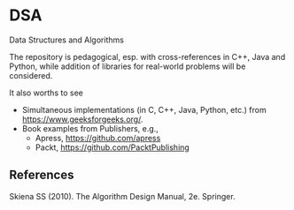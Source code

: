 # DSA
Data Structures and Algorithms

The repository is pedagogical, esp. with cross-references in C++, Java and Python, while addition of libraries for real-world problems will be considered.

It also worths to see 

* Simultaneous implementations (in C, C++, Java, Python, etc.) from  https://www.geeksforgeeks.org/.
* Book examples from Publishers, e.g.,
  * Apress, https://github.com/apress
  * Packt, https://github.com/PacktPublishing

## References

Skiena SS (2010). The Algorithm Design Manual, 2e. Springer.
